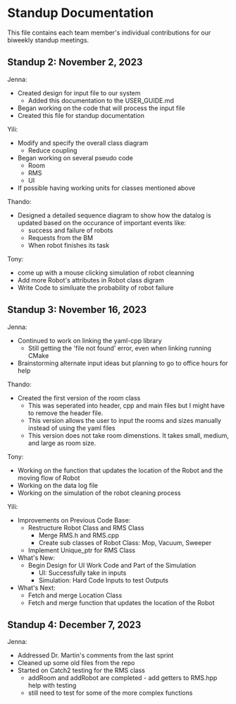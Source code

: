 # Standup Documentation

This file contains each team member's individual contributions for our biweekly standup meetings.

## Standup 2: November 2, 2023

Jenna: 
+ Created design for input file to our system
    + Added this documentation to the USER_GUIDE.md
+ Began working on the code that will process the input file
+ Created this file for standup documentation

Yili:
+ Modify and specify the overall class diagram
    + Reduce coupling
+ Began working on several pseudo code
    + Room
    + RMS
    + UI
+ If possible having working units for classes mentioned above

Thando:
+ Designed a detailed sequence diagram to show how the datalog is updated based on the occurance of important events like:
    + success and failure of robots
    + Requests from the BM
    + When robot finishes its task

Tony: 
+ come up with a mouse clicking simulation of robot cleanning
+ Add more Robot's attributes in Robot class digram
+ Write Code to similuate the probability of robot failure

## Standup 3: November 16, 2023

Jenna:
+ Continued to work on linking the yaml-cpp library
    + Still getting the 'file not found' error, even when linking running CMake
+ Brainstorming alternate input ideas but planning to go to office hours for help

Thando:
+ Created the first version of the room class
    + This was seperated into header, cpp and main files but I might have to remove the header file.
    + This version allows the user to input the rooms and sizes manually instead of using the yaml files
    + This version does not take room dimenstions. It takes small, medium, and large as room size.

Tony:
+ Working on the function that updates the location of the Robot and the moving flow of Robot
+ Working on the data log file
+ Working on the simulation of the robot cleaning process

Yili:
+ Improvements on Previous Code Base:
    + Restructure Robot Class and RMS Class
        + Merge RMS.h and RMS.cpp
        + Create sub classes of Robot Class: Mop, Vacuum, Sweeper
    + Implement Unique_ptr for RMS Class
+ What's New:
    + Begin Design for UI Work Code and Part of the Simulation
        + UI: Successfully take in inputs
        + Simulation: Hard Code Inputs to test Outputs
+ What's Next:
    + Fetch and merge Location Class
    + Fetch and merge function that updates the location of the Robot


## Standup 4: December 7, 2023

Jenna:
+ Addressed Dr. Martin's comments from the last sprint
+ Cleaned up some old files from the repo
+ Started on Catch2 testing for the RMS class
    + addRoom and addRobot are completed - add getters to RMS.hpp help with testing
    + still need to test for some of the more complex functions